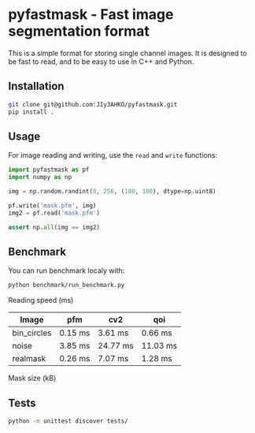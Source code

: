 pyfastmask - Fast image segmentation format
==============

This is a simple format for storing single channel images. It is designed to be fast to read, and to be easy to use in C++ and Python.

Installation
------------

```bash
git clone git@github.com:JIy3AHKO/pyfastmask.git
pip install .
```

Usage
-----
For image reading and writing, use the `read` and `write` functions:

```python
import pyfastmask as pf
import numpy as np

img = np.random.randint(0, 256, (100, 100), dtype=np.uint8)

pf.write('mask.pfm', img)
img2 = pf.read('mask.pfm')

assert np.all(img == img2)
```


Benchmark
---------
You can run benchmark localy with:

```bash
python benchmark/run_benchmark.py
```

Reading speed (ms)

|   Image   |  pfm  |   cv2  |   qoi  |
|-----------|-------|--------|--------|
|bin_circles|0.15 ms| 3.61 ms| 0.66 ms|
|   noise   |3.85 ms|24.77 ms|11.03 ms|
|  realmask |0.26 ms| 7.07 ms| 1.28 ms|

Mask size (kB)
<TBD>

Tests
---------
```bash
python -m unittest discover tests/
```


